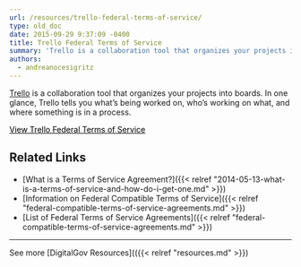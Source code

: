 ```yaml
---
url: /resources/trello-federal-terms-of-service/
type: old_doc
date: 2015-09-29 9:37:09 -0400
title: Trello Federal Terms of Service
summary: 'Trello is a collaboration tool that organizes your projects into boards. In one glance, Trello tells you what&#8217;s being worked on, who&#8217;s working on what, and where something is in a process. View Trello Federal Terms of Service Related Links What is a Terms of Service Agreement? Information on Federal Compatible Terms of Service List'
authors:
  - andreanocesigritz
---
```


[Trello](https://trello.com/) is a collaboration tool that organizes your projects into boards. In one glance, Trello tells you what&#8217;s being worked on, who&#8217;s working on what, and where something is in a process.

<a class="button" style="color: #000000" href="https://trello.com/amendment-to-trello-terms-of-service-applicable-to-government-users">View Trello Federal Terms of Service</a>

## Related Links

  * [What is a Terms of Service Agreement?]({{< relref "2014-05-13-what-is-a-terms-of-service-and-how-do-i-get-one.md" >}})
  * [Information on Federal Compatible Terms of Service]({{< relref "federal-compatible-terms-of-service-agreements.md" >}})
  * [List of Federal Terms of Service Agreements]({{< relref "federal-compatible-terms-of-service-agreements.md" >}})

 

* * *

 

See more [DigitalGov Resources](({{< relref "resources.md" >}})

 